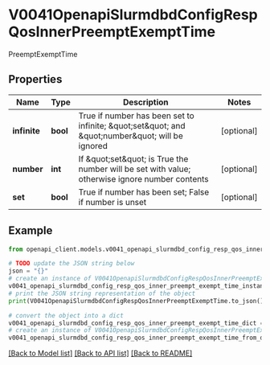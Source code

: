 # V0041OpenapiSlurmdbdConfigRespQosInnerPreemptExemptTime

PreemptExemptTime

## Properties

Name | Type | Description | Notes
------------ | ------------- | ------------- | -------------
**infinite** | **bool** | True if number has been set to infinite; \&quot;set\&quot; and \&quot;number\&quot; will be ignored | [optional] 
**number** | **int** | If \&quot;set\&quot; is True the number will be set with value; otherwise ignore number contents | [optional] 
**set** | **bool** | True if number has been set; False if number is unset | [optional] 

## Example

```python
from openapi_client.models.v0041_openapi_slurmdbd_config_resp_qos_inner_preempt_exempt_time import V0041OpenapiSlurmdbdConfigRespQosInnerPreemptExemptTime

# TODO update the JSON string below
json = "{}"
# create an instance of V0041OpenapiSlurmdbdConfigRespQosInnerPreemptExemptTime from a JSON string
v0041_openapi_slurmdbd_config_resp_qos_inner_preempt_exempt_time_instance = V0041OpenapiSlurmdbdConfigRespQosInnerPreemptExemptTime.from_json(json)
# print the JSON string representation of the object
print(V0041OpenapiSlurmdbdConfigRespQosInnerPreemptExemptTime.to_json())

# convert the object into a dict
v0041_openapi_slurmdbd_config_resp_qos_inner_preempt_exempt_time_dict = v0041_openapi_slurmdbd_config_resp_qos_inner_preempt_exempt_time_instance.to_dict()
# create an instance of V0041OpenapiSlurmdbdConfigRespQosInnerPreemptExemptTime from a dict
v0041_openapi_slurmdbd_config_resp_qos_inner_preempt_exempt_time_from_dict = V0041OpenapiSlurmdbdConfigRespQosInnerPreemptExemptTime.from_dict(v0041_openapi_slurmdbd_config_resp_qos_inner_preempt_exempt_time_dict)
```
[[Back to Model list]](../README.md#documentation-for-models) [[Back to API list]](../README.md#documentation-for-api-endpoints) [[Back to README]](../README.md)


